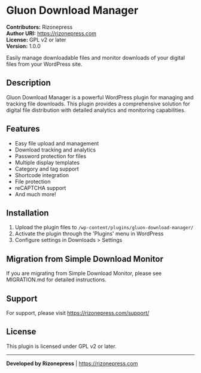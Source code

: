 ﻿# Gluon Download Manager

**Contributors:** Rizonepress  
**Author URI:** https://rizonepress.com  
**License:** GPL v2 or later  
**Version:** 1.0.0

Easily manage downloadable files and monitor downloads of your digital files from your WordPress site.

## Description

Gluon Download Manager is a powerful WordPress plugin for managing and tracking file downloads. This plugin provides a comprehensive solution for digital file distribution with detailed analytics and monitoring capabilities.

## Features

- Easy file upload and management
- Download tracking and analytics
- Password protection for files
- Multiple display templates
- Category and tag support
- Shortcode integration
- File protection
- reCAPTCHA support
- And much more!

## Installation

1. Upload the plugin files to `/wp-content/plugins/gluon-download-manager/`
2. Activate the plugin through the 'Plugins' menu in WordPress
3. Configure settings in Downloads > Settings

## Migration from Simple Download Monitor

If you are migrating from Simple Download Monitor, please see MIGRATION.md for detailed instructions.

## Support

For support, please visit https://rizonepress.com/support/

## License

This plugin is licensed under GPL v2 or later.

---

**Developed by Rizonepress** | https://rizonepress.com
